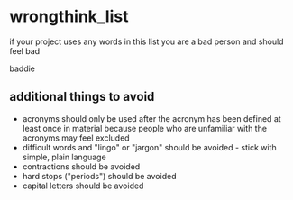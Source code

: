 # wrongthink_list
if your project uses any words in this list you are a bad person and should feel bad 

baddie


## additional things to avoid

- acronyms should only be used after the acronym has been defined at least once in material because people who are unfamiliar with the acronyms may feel excluded
- difficult words and "lingo" or "jargon" should be avoided - stick with simple, plain language
- contractions should be avoided
- hard stops ("periods") should be avoided
- capital letters should be avoided
